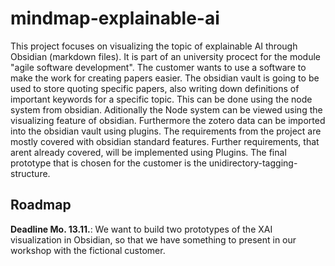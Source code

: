 # mindmap-explainable-ai
This project focuses on visualizing the topic of explainable AI through Obsidian (markdown files). It is part of an university procect for the module "agile software development".
The customer wants to use a software to make the work for creating papers easier. The obsidian vault is going to be used to store quoting specific papers, also writing down definitions of important keywords for a specific topic.
This can be done using the node system from obsidian. Aditionally the Node system can be viewed using the visualizing feature of obsidian. Furthermore the zotero data can be imported into the obsidian vault using plugins. The requirements from the project are mostly covered with obsidian standard features. Further requirements, that arent already covered, will be implemented using Plugins. 
The final prototype that is chosen for the customer is the unidirectory-tagging-structure. 

## Roadmap
**Deadline Mo. 13.11.**: We want to build two prototypes of the XAI visualization in Obsidian, so that we have something to present in our workshop with the fictional customer.
